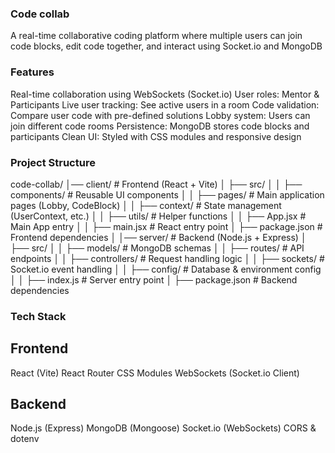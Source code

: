 ### Code collab
A real-time collaborative coding platform where multiple users can join code blocks, edit code together, and interact using Socket.io and MongoDB

### Features
Real-time collaboration using WebSockets (Socket.io)
User roles: Mentor & Participants
Live user tracking: See active users in a room
Code validation: Compare user code with pre-defined solutions
Lobby system: Users can join different code rooms
Persistence: MongoDB stores code blocks and participants
Clean UI: Styled with CSS modules and responsive design


### Project Structure


code-collab/
│── client/          # Frontend (React + Vite)
│   ├── src/
│   │   ├── components/  # Reusable UI components
│   │   ├── pages/       # Main application pages (Lobby, CodeBlock)
│   │   ├── context/     # State management (UserContext, etc.)
│   │   ├── utils/       # Helper functions
│   │   ├── App.jsx      # Main App entry
│   │   ├── main.jsx     # React entry point
│   ├── package.json     # Frontend dependencies
│
│── server/          # Backend (Node.js + Express)
│   ├── src/
│   │   ├── models/       # MongoDB schemas
│   │   ├── routes/       # API endpoints
│   │   ├── controllers/  # Request handling logic
│   │   ├── sockets/      # Socket.io event handling
│   │   ├── config/       # Database & environment config
│   │   ├── index.js      # Server entry point
│   ├── package.json      # Backend dependencies

### Tech Stack
## Frontend
React (Vite)
React Router
CSS Modules
WebSockets (Socket.io Client)

## Backend
Node.js (Express)
MongoDB (Mongoose)
Socket.io (WebSockets)
CORS & dotenv 